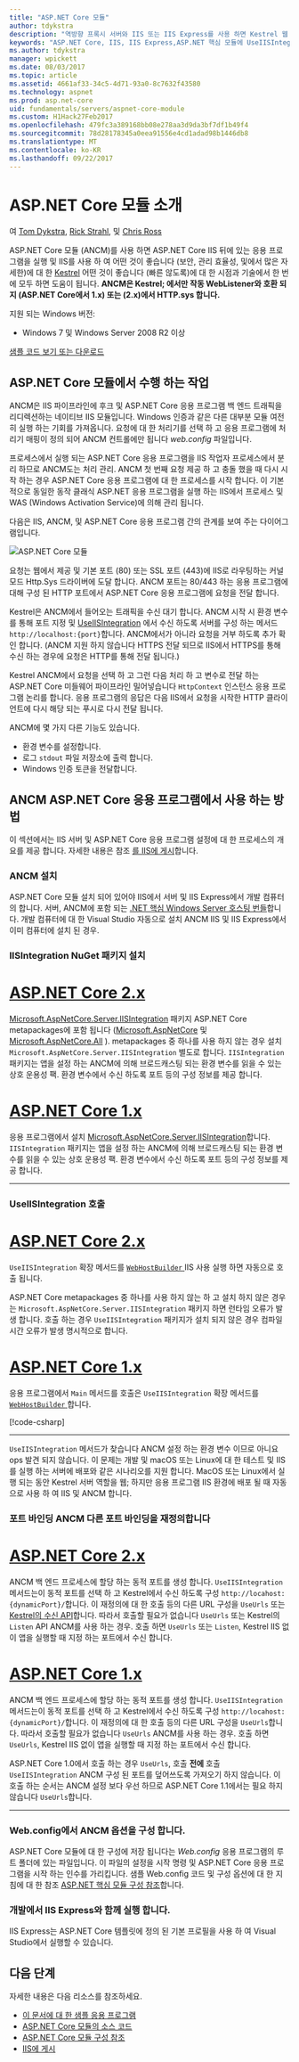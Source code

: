 ```yaml
---
title: "ASP.NET Core 모듈"
author: tdykstra
description: "역방향 프록시 서버와 IIS 또는 IIS Express를 사용 하면 Kestrel 웹 서버는 IIS 모듈 ASP.NET Core 모듈 (ANCM)을 소개 합니다."
keywords: "ASP.NET Core, IIS, IIS Express,ASP.NET 핵심 모듈에 UseIISIntegration"
ms.author: tdykstra
manager: wpickett
ms.date: 08/03/2017
ms.topic: article
ms.assetid: 4661af33-34c5-4d71-93a0-8c7632f43580
ms.technology: aspnet
ms.prod: asp.net-core
uid: fundamentals/servers/aspnet-core-module
ms.custom: H1Hack27Feb2017
ms.openlocfilehash: 479fc3a389168bb08e278aa3d9da3bf7df1b49f4
ms.sourcegitcommit: 78d28178345a0eea91556e4cd1adad98b1446db8
ms.translationtype: MT
ms.contentlocale: ko-KR
ms.lasthandoff: 09/22/2017
---
```

# <a name="introduction-to-aspnet-core-module"></a>ASP.NET Core 모듈 소개

여 [Tom Dykstra](https://github.com/tdykstra), [Rick Strahl](https://github.com/RickStrahl), 및 [Chris Ross](https://github.com/Tratcher) 

ASP.NET Core 모듈 (ANCM)를 사용 하면 ASP.NET Core IIS 뒤에 있는 응용 프로그램을 실행 및 IIS를 사용 하 여 어떤 것이 좋습니다 (보안, 관리 효율성, 및에서 많은 자세한)에 대 한 [Kestrel](kestrel.md) 어떤 것이 좋습니다 (빠른 않도록)에 대 한 시점과 기술에서 한 번에 모두 하면 도움이 됩니다. **ANCM은 Kestrel; 에서만 작동 WebListener와 호환 되지 (ASP.NET Core에서 1.x) 또는 (2.x)에서 HTTP.sys 합니다.** 

지원 되는 Windows 버전:

* Windows 7 및 Windows Server 2008 R2 이상

[샘플 코드 보기 또는 다운로드](https://github.com/aspnet/Docs/tree/master/aspnetcore/fundamentals/servers/aspnet-core-module/sample)

## <a name="what-aspnet-core-module-does"></a>ASP.NET Core 모듈에서 수행 하는 작업

ANCM은 IIS 파이프라인에 후크 및 ASP.NET Core 응용 프로그램 백 엔드 트래픽을 리디렉션하는 네이티브 IIS 모듈입니다. Windows 인증과 같은 다른 대부분 모듈 여전히 실행 하는 기회를 가져옵니다. 요청에 대 한 처리기를 선택 하 고 응용 프로그램에 처리기 매핑이 정의 되어 ANCM 컨트롤에만 됩니다 *web.config* 파일입니다.

프로세스에서 실행 되는 ASP.NET Core 응용 프로그램을 IIS 작업자 프로세스에서 분리 하므로 ANCM도는 처리 관리. ANCM 첫 번째 요청 제공 하 고 충돌 했을 때 다시 시작 하는 경우 ASP.NET Core 응용 프로그램에 대 한 프로세스를 시작 합니다. 이 기본적으로 동일한 동작 클래식 ASP.NET 응용 프로그램을 실행 하는 IIS에서 프로세스 및 WAS (Windows Activation Service)에 의해 관리 됩니다.

다음은 IIS, ANCM, 및 ASP.NET Core 응용 프로그램 간의 관계를 보여 주는 다이어그램입니다.

![ASP.NET Core 모듈](aspnet-core-module/_static/ancm.png)

요청는 웹에서 제공 및 기본 포트 (80) 또는 SSL 포트 (443)에 IIS로 라우팅하는 커널 모드 Http.Sys 드라이버에 도달 합니다. ANCM 포트는 80/443 하는 응용 프로그램에 대해 구성 된 HTTP 포트에서 ASP.NET Core 응용 프로그램에 요청을 전달 합니다.

Kestrel은 ANCM에서 들어오는 트래픽을 수신 대기 합니다.  ANCM 시작 시 환경 변수를 통해 포트 지정 및 [UseIISIntegration](#call-useiisintegration) 에서 수신 하도록 서버를 구성 하는 메서드 `http://localhost:{port}`합니다. ANCM에서가 아니라 요청을 거부 하도록 추가 확인 합니다. (ANCM 지원 하지 않습니다 HTTPS 전달 되므로 IIS에서 HTTPS를 통해 수신 하는 경우에 요청은 HTTP를 통해 전달 됩니다.)

Kestrel ANCM에서 요청을 선택 하 고 그런 다음 처리 하 고 변수로 전달 하는 ASP.NET Core 미들웨어 파이프라인 밀어넣습니다 `HttpContext` 인스턴스 응용 프로그램 논리를 합니다. 응용 프로그램의 응답은 다음 IIS에서 요청을 시작한 HTTP 클라이언트에 다시 해당 되는 푸시로 다시 전달 됩니다.

ANCM에 몇 가지 다른 기능도 있습니다.

* 환경 변수를 설정합니다.
* 로그 `stdout` 파일 저장소에 출력 합니다.
* Windows 인증 토큰을 전달합니다.

## <a name="how-to-use-ancm-in-aspnet-core-apps"></a>ANCM ASP.NET Core 응용 프로그램에서 사용 하는 방법

이 섹션에서는 IIS 서버 및 ASP.NET Core 응용 프로그램 설정에 대 한 프로세스의 개요를 제공 합니다. 자세한 내용은 참조 [를 IIS에 게시](../../publishing/iis.md)합니다.

### <a name="install-ancm"></a>ANCM 설치

ASP.NET Core 모듈 설치 되어 있어야 IIS에서 서버 및 IIS Express에서 개발 컴퓨터의 합니다. 서버, ANCM에 포함 되는 [.NET 핵심 Windows Server 호스팅 번들](https://aka.ms/dotnetcore.2.0.0-windowshosting)합니다. 개발 컴퓨터에 대 한 Visual Studio 자동으로 설치 ANCM IIS 및 IIS Express에서 이미 컴퓨터에 설치 된 경우.

### <a name="install-the-iisintegration-nuget-package"></a>IISIntegration NuGet 패키지 설치

# <a name="aspnet-core-2xtabaspnetcore2x"></a>[ASP.NET Core 2.x](#tab/aspnetcore2x)

[Microsoft.AspNetCore.Server.IISIntegration](https://www.nuget.org/packages/Microsoft.AspNetCore.Server.IISIntegration/) 패키지 ASP.NET Core metapackages에 포함 됩니다 ([Microsoft.AspNetCore](https://www.nuget.org/packages/Microsoft.AspNetCore/) 및 [Microsoft.AspNetCore.All](xref:fundamentals/metapackage) ). metapackages 중 하나를 사용 하지 않는 경우 설치 `Microsoft.AspNetCore.Server.IISIntegration` 별도로 합니다. `IISIntegration` 패키지는 앱을 설정 하는 ANCM에 의해 브로드캐스팅 되는 환경 변수를 읽을 수 있는 상호 운용성 팩. 환경 변수에서 수신 하도록 포트 등의 구성 정보를 제공 합니다. 

# <a name="aspnet-core-1xtabaspnetcore1x"></a>[ASP.NET Core 1.x](#tab/aspnetcore1x)

응용 프로그램에서 설치 [Microsoft.AspNetCore.Server.IISIntegration](https://www.nuget.org/packages/Microsoft.AspNetCore.Server.IISIntegration/)합니다. `IISIntegration` 패키지는 앱을 설정 하는 ANCM에 의해 브로드캐스팅 되는 환경 변수를 읽을 수 있는 상호 운용성 팩. 환경 변수에서 수신 하도록 포트 등의 구성 정보를 제공 합니다. 

---

### <a name="call-useiisintegration"></a>UseIISIntegration 호출

# <a name="aspnet-core-2xtabaspnetcore2x"></a>[ASP.NET Core 2.x](#tab/aspnetcore2x)

`UseIISIntegration` 확장 메서드를 [ `WebHostBuilder` ](https://docs.microsoft.com/aspnet/core/api/microsoft.aspnetcore.hosting.webhostbuilder) IIS 사용 실행 하면 자동으로 호출 됩니다.

ASP.NET Core metapackages 중 하나를 사용 하지 않는 하 고 설치 하지 않은 경우는 `Microsoft.AspNetCore.Server.IISIntegration` 패키지 하면 런타임 오류가 발생 합니다. 호출 하는 경우 `UseIISIntegration` 패키지가 설치 되지 않은 경우 컴파일 시간 오류가 발생 명시적으로 합니다.

# <a name="aspnet-core-1xtabaspnetcore1x"></a>[ASP.NET Core 1.x](#tab/aspnetcore1x)

응용 프로그램에서 `Main` 메서드를 호출은 `UseIISIntegration` 확장 메서드를 [ `WebHostBuilder` ](https://docs.microsoft.com/aspnet/core/api/microsoft.aspnetcore.hosting.webhostbuilder)합니다. 

[!code-csharp[](aspnet-core-module/sample/Program.cs?name=snippet_Main&highlight=12)]

---

`UseIISIntegration` 메서드가 찾습니다 ANCM 설정 하는 환경 변수 이므로 아니요 ops 발견 되지 않습니다. 이 문제는 개발 및 macOS 또는 Linux에 대 한 테스트 및 IIS를 실행 하는 서버에 배포와 같은 시나리오를 지원 합니다. MacOS 또는 Linux에서 실행 되는 동안 Kestrel 서버 역할을 웹; 하지만 응용 프로그램 IIS 환경에 배포 될 때 자동으로 사용 하 여 IIS 및 ANCM 합니다.

### <a name="ancm-port-binding-overrides-other-port-bindings"></a>포트 바인딩 ANCM 다른 포트 바인딩을 재정의합니다

# <a name="aspnet-core-2xtabaspnetcore2x"></a>[ASP.NET Core 2.x](#tab/aspnetcore2x)

ANCM 백 엔드 프로세스에 할당 하는 동적 포트를 생성 합니다. `UseIISIntegration` 메서드는이 동적 포트를 선택 하 고 Kestrel에서 수신 하도록 구성 `http://locahost:{dynamicPort}/`합니다. 이 재정의에 대 한 호출 등의 다른 URL 구성을 `UseUrls` 또는 [Kestrel의 수신 API](xref:fundamentals/servers/kestrel?tabs=aspnetcore2x#endpoint-configuration)합니다. 따라서 호출할 필요가 없습니다 `UseUrls` 또는 Kestrel의 `Listen` API ANCM를 사용 하는 경우. 호출 하면 `UseUrls` 또는 `Listen`, Kestrel IIS 없이 앱을 실행할 때 지정 하는 포트에서 수신 합니다.

# <a name="aspnet-core-1xtabaspnetcore1x"></a>[ASP.NET Core 1.x](#tab/aspnetcore1x)

ANCM 백 엔드 프로세스에 할당 하는 동적 포트를 생성 합니다. `UseIISIntegration` 메서드는이 동적 포트를 선택 하 고 Kestrel에서 수신 하도록 구성 `http://locahost:{dynamicPort}/`합니다. 이 재정의에 대 한 호출 등의 다른 URL 구성을 `UseUrls`합니다. 따라서 호출할 필요가 없습니다 `UseUrls` ANCM를 사용 하는 경우. 호출 하면 `UseUrls`, Kestrel IIS 없이 앱을 실행할 때 지정 하는 포트에서 수신 합니다.

ASP.NET Core 1.0에서 호출 하는 경우 `UseUrls`, 호출 **전에** 호출 `UseIISIntegration` ANCM 구성 된 포트를 덮어쓰도록 가져오기 하지 않습니다. 이 호출 하는 순서는 ANCM 설정 보다 우선 하므로 ASP.NET Core 1.1에서는 필요 하지 않습니다 `UseUrls`합니다.

---

### <a name="configure-ancm-options-in-webconfig"></a>Web.config에서 ANCM 옵션을 구성 합니다.

ASP.NET Core 모듈에 대 한 구성에 저장 됩니다는 *Web.config* 응용 프로그램의 루트 폴더에 있는 파일입니다. 이 파일의 설정을 시작 명령 및 ASP.NET Core 응용 프로그램을 시작 하는 인수를 가리킵니다. 샘플 Web.config 코드 및 구성 옵션에 대 한 지침에 대 한 참조 [ASP.NET 핵심 모듈 구성 참조](../../hosting/aspnet-core-module.md)합니다.

### <a name="run-with-iis-express-in-development"></a>개발에서 IIS Express와 함께 실행 합니다.

IIS Express는 ASP.NET Core 템플릿에 정의 된 기본 프로필을 사용 하 여 Visual Studio에서 실행할 수 있습니다.

## <a name="next-steps"></a>다음 단계

자세한 내용은 다음 리소스를 참조하세요.

* [이 문서에 대 한 샘플 응용 프로그램](https://github.com/aspnet/Docs/tree/master/aspnetcore/fundamentals/servers/aspnet-core-module/sample)
* [ASP.NET Core 모듈의 소스 코드](https://github.com/aspnet/AspNetCoreModule)
* [ASP.NET Core 모듈 구성 참조](../../hosting/aspnet-core-module.md)
* [IIS에 게시](../../publishing/iis.md)
